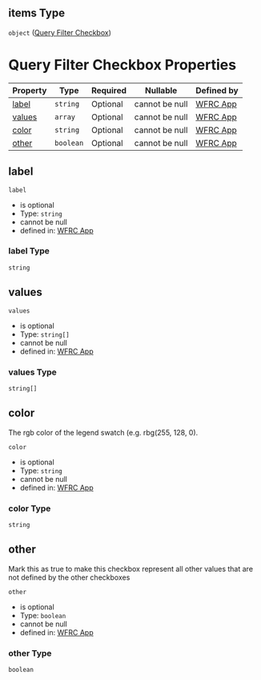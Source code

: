 ## items Type

`object` ([Query Filter Checkbox](config-properties-map-infos-map-info-properties-queryfilter-properties-fields-query-filter-field-properties-checkboxes-query-filter-checkbox.md))

# Query Filter Checkbox Properties

| Property          | Type      | Required | Nullable       | Defined by                                                                                                                                                                                                                                                                                                                                                                         |
| :---------------- | --------- | -------- | -------------- | :--------------------------------------------------------------------------------------------------------------------------------------------------------------------------------------------------------------------------------------------------------------------------------------------------------------------------------------------------------------------------------- |
| [label](#label)   | `string`  | Optional | cannot be null | [WFRC App](config-properties-map-infos-map-info-properties-queryfilter-properties-fields-query-filter-field-properties-checkboxes-query-filter-checkbox-properties-label.md "https&#x3A;//wfrc.org/wasatch-choice-map/config.schema.json#/properties/mapInfos/additionalProperties/properties/queryFilter/properties/fields/items/properties/checkboxes/items/properties/label")   |
| [values](#values) | `array`   | Optional | cannot be null | [WFRC App](config-properties-map-infos-map-info-properties-queryfilter-properties-fields-query-filter-field-properties-checkboxes-query-filter-checkbox-properties-values.md "https&#x3A;//wfrc.org/wasatch-choice-map/config.schema.json#/properties/mapInfos/additionalProperties/properties/queryFilter/properties/fields/items/properties/checkboxes/items/properties/values") |
| [color](#color)   | `string`  | Optional | cannot be null | [WFRC App](config-properties-map-infos-map-info-properties-queryfilter-properties-fields-query-filter-field-properties-checkboxes-query-filter-checkbox-properties-color.md "https&#x3A;//wfrc.org/wasatch-choice-map/config.schema.json#/properties/mapInfos/additionalProperties/properties/queryFilter/properties/fields/items/properties/checkboxes/items/properties/color")   |
| [other](#other)   | `boolean` | Optional | cannot be null | [WFRC App](config-properties-map-infos-map-info-properties-queryfilter-properties-fields-query-filter-field-properties-checkboxes-query-filter-checkbox-properties-other.md "https&#x3A;//wfrc.org/wasatch-choice-map/config.schema.json#/properties/mapInfos/additionalProperties/properties/queryFilter/properties/fields/items/properties/checkboxes/items/properties/other")   |

## label




`label`

-   is optional
-   Type: `string`
-   cannot be null
-   defined in: [WFRC App](config-properties-map-infos-map-info-properties-queryfilter-properties-fields-query-filter-field-properties-checkboxes-query-filter-checkbox-properties-label.md "https&#x3A;//wfrc.org/wasatch-choice-map/config.schema.json#/properties/mapInfos/additionalProperties/properties/queryFilter/properties/fields/items/properties/checkboxes/items/properties/label")

### label Type

`string`

## values




`values`

-   is optional
-   Type: `string[]`
-   cannot be null
-   defined in: [WFRC App](config-properties-map-infos-map-info-properties-queryfilter-properties-fields-query-filter-field-properties-checkboxes-query-filter-checkbox-properties-values.md "https&#x3A;//wfrc.org/wasatch-choice-map/config.schema.json#/properties/mapInfos/additionalProperties/properties/queryFilter/properties/fields/items/properties/checkboxes/items/properties/values")

### values Type

`string[]`

## color

The rgb color of the legend swatch (e.g. rbg(255, 128, 0).


`color`

-   is optional
-   Type: `string`
-   cannot be null
-   defined in: [WFRC App](config-properties-map-infos-map-info-properties-queryfilter-properties-fields-query-filter-field-properties-checkboxes-query-filter-checkbox-properties-color.md "https&#x3A;//wfrc.org/wasatch-choice-map/config.schema.json#/properties/mapInfos/additionalProperties/properties/queryFilter/properties/fields/items/properties/checkboxes/items/properties/color")

### color Type

`string`

## other

Mark this as true to make this checkbox represent all other values that are not defined by the other checkboxes


`other`

-   is optional
-   Type: `boolean`
-   cannot be null
-   defined in: [WFRC App](config-properties-map-infos-map-info-properties-queryfilter-properties-fields-query-filter-field-properties-checkboxes-query-filter-checkbox-properties-other.md "https&#x3A;//wfrc.org/wasatch-choice-map/config.schema.json#/properties/mapInfos/additionalProperties/properties/queryFilter/properties/fields/items/properties/checkboxes/items/properties/other")

### other Type

`boolean`
